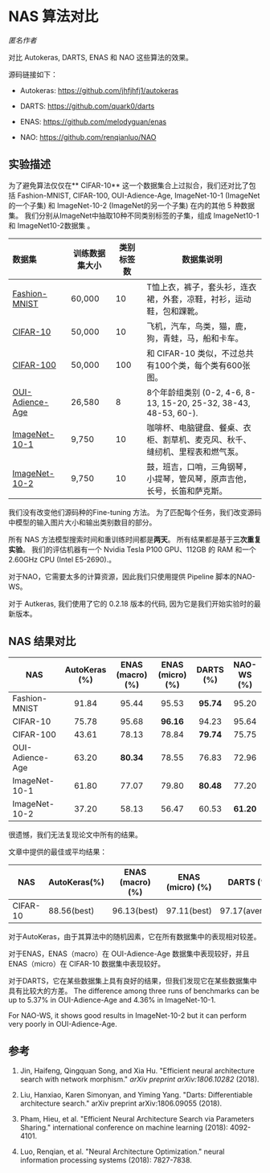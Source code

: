 # NAS 算法对比

*匿名作者*

对比 Autokeras, DARTS, ENAS 和 NAO 这些算法的效果。

源码链接如下：

- Autokeras: <https://github.com/jhfjhfj1/autokeras>

- DARTS: <https://github.com/quark0/darts>

- ENAS: <https://github.com/melodyguan/enas>

- NAO: <https://github.com/renqianluo/NAO>

## 实验描述

为了避免算法仅仅在** CIFAR-10** 这一个数据集合上过拟合，我们还对比了包括 Fashion-MNIST, CIFAR-100, OUI-Adience-Age, ImageNet-10-1 (ImageNet的一个子集) 和 ImageNet-10-2 (ImageNet的另一个子集) 在内的其他 5 种数据集。 我们分别从ImageNet中抽取10种不同类别标签的子集，组成 ImageNet10-1 和 ImageNet10-2数据集 。

| 数据集                                                                                     | 训练数据集大小 | 类别标签数 | 数据集说明                                                      |
|:--------------------------------------------------------------------------------------- | ------- | ----- | ---------------------------------------------------------- |
| [Fashion-MNIST](https://github.com/zalandoresearch/fashion-mnist)                       | 60,000  | 10    | T恤上衣，裤子，套头衫，连衣裙，外套，凉鞋，衬衫，运动鞋，包和踝靴。                         |
| [CIFAR-10](https://www.cs.toronto.edu/~kriz/cifar.html)                                 | 50,000  | 10    | 飞机，汽车，鸟类，猫，鹿，狗，青蛙，马，船和卡车。                                  |
| [CIFAR-100](https://www.cs.toronto.edu/~kriz/cifar.html)                                | 50,000  | 100   | 和 CIFAR-10 类似，不过总共有100个类，每个类有600张图。                        |
| [OUI-Adience-Age](https://talhassner.github.io/home/projects/Adience/Adience-data.html) | 26,580  | 8     | 8个年龄组类别 (0-2, 4-6, 8-13, 15-20, 25-32, 38-43, 48-53, 60-). |
| [ImageNet-10-1](http://www.image-net.org/)                                              | 9,750   | 10    | 咖啡杯、电脑键盘、餐桌、衣柜、割草机、麦克风、秋千、缝纫机、里程表和燃气泵。                     |
| [ImageNet-10-2](http://www.image-net.org/)                                              | 9,750   | 10    | 鼓，班吉，口哨，三角钢琴，小提琴，管风琴，原声吉他，长号，长笛和萨克斯。                       |

我们没有改变他们源码种的Fine-tuning 方法。 为了匹配每个任务，我们改变源码中模型的输入图片大小和输出类别数目的部分。

所有 NAS 方法模型搜索时间和重训练时间都是**两天**。 所有结果都是基于**三次重复实验**。 我们的评估机器有一个 Nvidia Tesla P100 GPU、112GB 的 RAM 和一个2.60GHz CPU (Intel E5-2690).。

对于NAO，它需要太多的计算资源，因此我们只使用提供 Pipeline 脚本的NAO-WS。

对于 Autkeras, 我们使用了它的 0.2.18 版本的代码, 因为它是我们开始实验时的最新版本。

## NAS 结果对比

| NAS             | AutoKeras (%) | ENAS (macro) (%) | ENAS (micro) (%) | DARTS (%) | NAO-WS (%) |
| --------------- |:-------------:|:----------------:|:----------------:|:---------:|:----------:|
| Fashion-MNIST   |     91.84     |      95.44       |      95.53       | **95.74** |   95.20    |
| CIFAR-10        |     75.78     |      95.68       |    **96.16**     |   94.23   |   95.64    |
| CIFAR-100       |     43.61     |      78.13       |      78.84       | **79.74** |   75.75    |
| OUI-Adience-Age |     63.20     |    **80.34**     |      78.55       |   76.83   |   72.96    |
| ImageNet-10-1   |     61.80     |      77.07       |      79.80       | **80.48** |   77.20    |
| ImageNet-10-2   |     37.20     |      58.13       |      56.47       |   60.53   | **61.20**  |

很遗憾，我们无法复现论文中所有的结果。

文章中提供的最佳或平均结果：

| NAS       | AutoKeras(%) | ENAS (macro) (%) | ENAS (micro) (%) |   DARTS (%)    | NAO-WS (%)  |
| --------- | ------------ |:----------------:|:----------------:|:--------------:|:-----------:|
| CIFAR- 10 | 88.56(best)  |   96.13(best)    |   97.11(best)    | 97.17(average) | 96.47(best) |

对于AutoKeras，由于其算法中的随机因素，它在所有数据集中的表现相对较差。

对于ENAS，ENAS（macro）在 OUI-Adience-Age 数据集中表现较好，并且 ENAS（micro）在 CIFAR-10 数据集中表现较好。

对于DARTS，它在某些数据集上具有良好的结果，但我们发现它在某些数据集中具有比较大的方差。 The difference among three runs of benchmarks can be up to 5.37% in OUI-Adience-Age and 4.36% in ImageNet-10-1.

For NAO-WS, it shows good results in ImageNet-10-2 but it can perform very poorly in OUI-Adience-Age.

## 参考

1. Jin, Haifeng, Qingquan Song, and Xia Hu. "Efficient neural architecture search with network morphism." *arXiv preprint arXiv:1806.10282* (2018).

2. Liu, Hanxiao, Karen Simonyan, and Yiming Yang. "Darts: Differentiable architecture search." arXiv preprint arXiv:1806.09055 (2018).

3. Pham, Hieu, et al. "Efficient Neural Architecture Search via Parameters Sharing." international conference on machine learning (2018): 4092-4101.

4. Luo, Renqian, et al. "Neural Architecture Optimization." neural information processing systems (2018): 7827-7838.